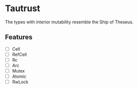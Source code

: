 # Tautrust
The types with interior mutability resemble the Ship of Theseus.

## Features
- [ ] Cell
- [ ] RefCell
- [ ] Rc
- [ ] Arc
- [ ] Mutex
- [ ] Atomic
- [ ] RwLock
